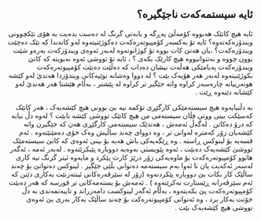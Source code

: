 <?php require("../../entete.php");?> <?php require("../../base.php");?> <?php require("../../fonctions.php");?>

<div id="corps" dir="rtl">

<h2><h2><span class="mw-headline" id=".D8.A6.D8.A7.DB.8C.DB.95_.D8.B3.DB.8C.D8.B3.D8.AA.D9.85.DB.95.DA.A9.DB.95.D8.AA_.D9.86.D8.A7.D8.AC.DB.8E.DA.AF.DB.8C.D8.B1.DB.95.D8.9F">ئایە سیستمەکەت ناجێگیرە؟</span></h2></h2>

ئایە هیچ کاتێک هەبووە کۆمەڵێ پەڕگە و بابەتی گرنگ لە دەست بدەیت بە هۆی تێکچوونی ویندۆزەکەتەوە؟ ئایە تۆ یەکسەر کۆمپیوتەرەکەت دەکوژێنیتەوە لەو کاتەندا کە تێک دەچێت ویندۆزەکەت؟ ،یان هەنێ کات بووە تۆ کوژانوتەوە لەبەر ئەوەی ویندۆزکەت بەرەو شێت بوون چووە و نەتتوانیووە هیچ کارێک بکەی ؟ ، ئایە تۆ تووشی ئەوە نەبویتە کە کاتێ ویندۆزەکەت پەیامێکی هەڵەت نیشان دەدات کە دەڵێت دەبێت کۆمپیوتەرەکەت بکوژێنیتەوە لەبەر هەر هۆیەک بێت ؟ لە دووا وەشانە نوێیەکانی ویندۆزدا هەندێ لەو کێشە هونەرییانە چارەسەر کراوە واتە جێگیر تر کراوە لە پێشتر ، بەڵام هێشتا هەر هەندێ لەو کێشانە دێنەوە ڕێت .  



بە دڵنیایەوە هیچ سیستەمێکی کارگێڕی تۆکمە نیە بێ بوونی هیچ کێشەیەک ، هەر کاتێک کەسێکت بینی ووتی فڵان سیستەمی من هیچ کاتێک تووشی کێشە نابێت ؟ لەوە دڵ نیابە کە درۆ دەکاتن . لەگەڵ ئەمەش ، هەندێک سیستەمی کارگێڕی هەن کە جێگیرن واتە کێشەیان زۆر کەمترە لەوانی تر ، وە دووای چەند ساڵیش وەک خۆی دەمێنێتەوە . ئەم قسەیە بۆ لینوکس ڕاستە . وە ڕێگەیەکی باش هەیە بۆ بینی ئەوەی کە کاتێ سیستەمێک تووشێ کێشەیەک دەبێت ، ئەوە پێویستی بەوەیە دووبارە پێبکرێتەوە . لەبەر ئەمە ، ئەگەر هاتوو کۆمپیوتەرەکەت بۆ ماوەیەکی زۆر درێژ کارت پێکرد و مایەوە ئیتر گرنگ نیە کاری لەسەر ئەکەیت یان نا ئەوا بەم سیستەمە دەتوانی بڵێی جێگیر . لینوکس دەتوانێ بۆ چەند ساڵێک کار بکات بێ دووبارە پێکردنەوە (زۆر لە سێرڤەرەکانی ئینتەرنێت بەکاری دێنن کە ئەم سێرڤەرانە ڕێستارت نەکرێنەوە ) . ئەمەش بۆ یستەمەکانی تر قورسە کە هەر دەبێت کۆمپیوتەرەکەت پێ بکەیتەوە ، بەڵآم ئەگەر لینوکست دامەزراند و تایبەتمەندی بە دڵ خۆتت بەکار برد ، وە ئەتوانی کۆمپیوتەرەکت بۆ چەند ساڵێک بەکار بەری بێ ئەوەی تووشی هیچ کێشەیەک بێت .



</div>


